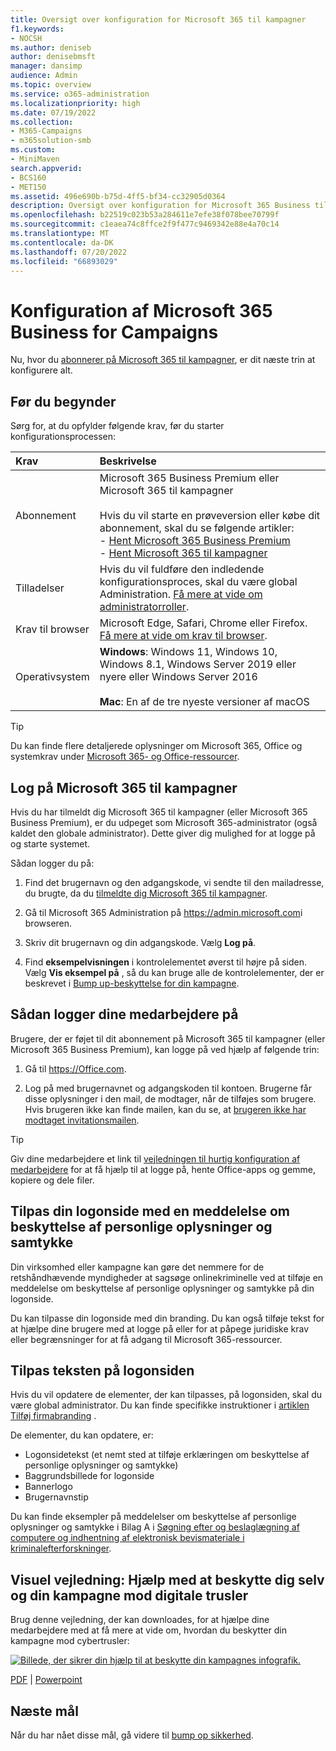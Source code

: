 ```yaml
---
title: Oversigt over konfiguration for Microsoft 365 til kampagner
f1.keywords:
- NOCSH
ms.author: deniseb
author: denisebmsft
manager: dansimp
audience: Admin
ms.topic: overview
ms.service: o365-administration
ms.localizationpriority: high
ms.date: 07/19/2022
ms.collection:
- M365-Campaigns
- m365solution-smb
ms.custom:
- MiniMaven
search.appverid:
- BCS160
- MET150
ms.assetid: 496e690b-b75d-4ff5-bf34-cc32905d0364
description: Oversigt over konfiguration for Microsoft 365 Business til kampagner eller andre virksomheder
ms.openlocfilehash: b22519c023b53a284611e7efe38f078bee70799f
ms.sourcegitcommit: c1eaea74c8ffce2f9f477c9469342e88e4a70c14
ms.translationtype: MT
ms.contentlocale: da-DK
ms.lasthandoff: 07/20/2022
ms.locfileid: "66893029"
---
```

# <a name="setup-for-microsoft-365-business-for-campaigns"></a>Konfiguration af Microsoft 365 Business for Campaigns

Nu, hvor du [abonnerer på Microsoft 365 til kampagner](get-microsoft-365-campaigns.md), er dit næste trin at konfigurere alt.

## <a name="before-you-begin"></a>Før du begynder

Sørg for, at du opfylder følgende krav, før du starter konfigurationsprocessen:

| Krav | Beskrivelse |
|:---|:---|
| Abonnement | Microsoft 365 Business Premium eller Microsoft 365 til kampagner <br/><br/> Hvis du vil starte en prøveversion eller købe dit abonnement, skal du se følgende artikler: <br/>- [Hent Microsoft 365 Business Premium](get-microsoft-365-business-premium.md)<br/>- [Hent Microsoft 365 til kampagner](get-microsoft-365-campaigns.md) |
| Tilladelser  | Hvis du vil fuldføre den indledende konfigurationsproces, skal du være global Administration. [Få mere at vide om administratorroller](../admin/add-users/about-admin-roles.md). |
| Krav til browser | Microsoft Edge, Safari, Chrome eller Firefox. [Få mere at vide om krav til browser](https://www.microsoft.com/microsoft-365/microsoft-365-and-office-resources#coreui-heading-uyetipy).  |
| Operativsystem | **Windows**: Windows 11, Windows 10, Windows 8.1, Windows Server 2019 eller nyere eller Windows Server 2016<br/><br/>**Mac**: En af de tre nyeste versioner af macOS |

> [!TIP]
> Du kan finde flere detaljerede oplysninger om Microsoft 365, Office og systemkrav under [Microsoft 365- og Office-ressourcer](https://www.microsoft.com/microsoft-365/microsoft-365-and-office-resources).

## <a name="sign-in-to-microsoft-365-for-campaigns"></a>Log på Microsoft 365 til kampagner

Hvis du har tilmeldt dig Microsoft 365 til kampagner (eller Microsoft 365 Business Premium), er du udpeget som Microsoft 365-administrator (også kaldet den globale administrator). Dette giver dig mulighed for at logge på og starte systemet.

Sådan logger du på:

1. Find det brugernavn og den adgangskode, vi sendte til den mailadresse, du brugte, da du [tilmeldte dig Microsoft 365 til kampagner](m365-campaigns-sign-up.md).

2. Gå til Microsoft 365 Administration på <a href="https://go.microsoft.com/fwlink/p/?linkid=837890" target="_blank"><https://admin.microsoft.com></a>i browseren.

3. Skriv dit brugernavn og din adgangskode. Vælg **Log på**.

4. Find **eksempelvisningen** i kontrolelementet øverst til højre på siden. Vælg **Vis eksempel på** , så du kan bruge alle de kontrolelementer, der er beskrevet i [Bump up-beskyttelse for din kampagne](m365bp-security-overview.md).

## <a name="how-your-staff-will-sign-in"></a>Sådan logger dine medarbejdere på

Brugere, der er føjet til dit abonnement på Microsoft 365 til kampagner (eller Microsoft 365 Business Premium), kan logge på ved hjælp af følgende trin:

1. Gå til <a href="https://office.com" target="_blank"><https://Office.com></a>.

2. Log på med brugernavnet og adgangskoden til kontoen. Brugerne får disse oplysninger i den mail, de modtager, når de tilføjes som brugere. Hvis brugeren ikke kan finde mailen, kan du se, at [brugeren ikke har modtaget invitationsmailen](../admin/simplified-signup/admin-invite-business-standard.md#i-shared-an-email-invite-but-the-user-didnt-receive-the-email).

> [!TIP]
> Giv dine medarbejdere et link til [vejledningen til hurtig konfiguration af medarbejdere](../admin/setup/employee-quick-setup.md) for at få hjælp til at logge på, hente Office-apps og gemme, kopiere og dele filer.

## <a name="customize-your-sign-in-page-with-a-privacy-and-consent-notice"></a>Tilpas din logonside med en meddelelse om beskyttelse af personlige oplysninger og samtykke

Din virksomhed eller kampagne kan gøre det nemmere for de retshåndhævende myndigheder at sagsøge onlinekriminelle ved at tilføje en meddelelse om beskyttelse af personlige oplysninger og samtykke på din logonside.

Du kan tilpasse din logonside med din branding. Du kan også tilføje tekst for at hjælpe dine brugere med at logge på eller for at påpege juridiske krav eller begrænsninger for at få adgang til Microsoft 365-ressourcer.

## <a name="customize-the-text-on-your-sign-in-page"></a>Tilpas teksten på logonsiden

Hvis du vil opdatere de elementer, der kan tilpasses, på logonsiden, skal du være global administrator. Du kan finde specifikke instruktioner i [artiklen Tilføj firmabranding](/azure/active-directory/fundamentals/customize-branding) .

De elementer, du kan opdatere, er:

- Logonsidetekst (et nemt sted at tilføje erklæringen om beskyttelse af personlige oplysninger og samtykke)
- Baggrundsbillede for logonside
- Bannerlogo
- Brugernavnstip

Du kan finde eksempler på meddelelser om beskyttelse af personlige oplysninger og samtykke i Bilag A i [Søgning efter og beslaglægning af computere og indhentning af elektronisk bevismateriale i kriminalefterforskninger](https://www.justice.gov/sites/default/files/criminal-ccips/legacy/2015/01/14/ssmanual2009.pdf).

## <a name="visual-guide-help-protect-yourself-and-your-campaign-from-digital-threats"></a>Visuel vejledning: Hjælp med at beskytte dig selv og din kampagne mod digitale trusler

Brug denne vejledning, der kan downloades, for at hjælpe dine medarbejdere med at få mere at vide om, hvordan du beskytter din kampagne mod cybertrusler:

[![Billede, der sikrer din hjælp til at beskytte din kampagnes infografik.](../media/M365-Campaigns-WhatCanUsersDoToSecure-358x201.png)](https://download.microsoft.com/download/f/c/5/fc58bc0c-773a-4ac8-a232-6f986f61ef58/M365CampaignsWhatCanUsersDoToSecure.pdf)

[PDF](https://download.microsoft.com/download/f/c/5/fc58bc0c-773a-4ac8-a232-6f986f61ef58/M365CampaignsWhatCanUsersDoToSecure.pdf) |  [Powerpoint](https://download.microsoft.com/download/f/c/5/fc58bc0c-773a-4ac8-a232-6f986f61ef58/M365CampaignsWhatCanUsersDoToSecure.pptx)

## <a name="next-objective"></a>Næste mål

Når du har nået disse mål, gå videre til [bump op sikkerhed](m365bp-security-overview.md).
